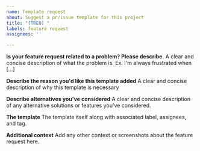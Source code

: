 ```yaml
---
name: Template request
about: Suggest a pr/issue template for this project
title: "[TREQ] "
labels: feature request
assignees: ''

---
```


**Is your feature request related to a problem? Please describe.**
A clear and concise description of what the problem is. Ex. I'm always frustrated when [...]

**Describe the reason you'd like this template added**
A clear and concise description of why this template is necessary

**Describe alternatives you've considered**
A clear and concise description of any alternative solutions or features you've considered.

**The template**
The template itself along with associated label, assignees, and tag.

**Additional context**
Add any other context or screenshots about the feature request here.
